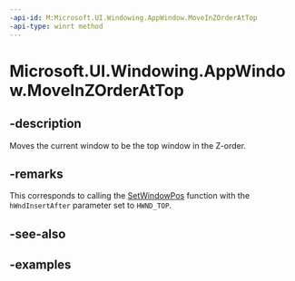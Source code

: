 ```yaml
---
-api-id: M:Microsoft.UI.Windowing.AppWindow.MoveInZOrderAtTop
-api-type: winrt method
---
```


# Microsoft.UI.Windowing.AppWindow.MoveInZOrderAtTop

<!--
public void MoveInZOrderAtTop ();
-->

## -description

Moves the current window to be the top window in the Z-order.

## -remarks

This corresponds to calling the [SetWindowPos](/windows/win32/api/winuser/nf-winuser-setwindowpos) function with the `hWndInsertAfter` parameter set to `HWND_TOP`.

## -see-also

## -examples



